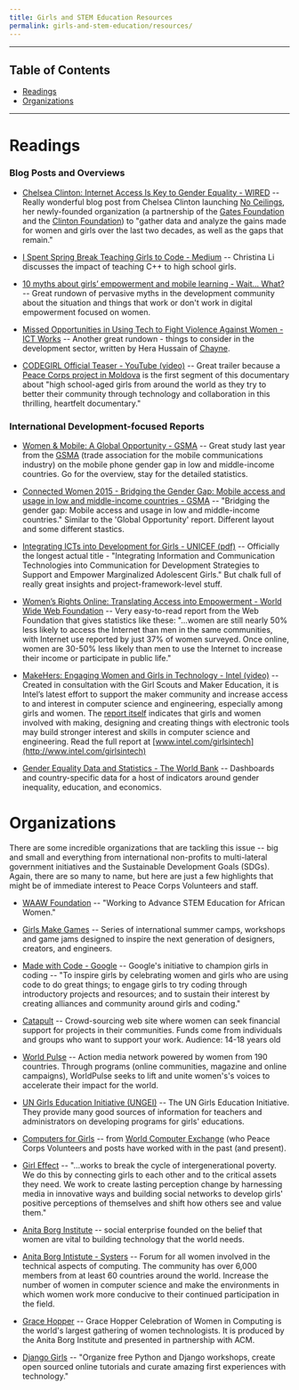 ```yaml
---
title: Girls and STEM Education Resources
permalink: girls-and-stem-education/resources/
---
```




___



## Table of Contents

- [Readings](#readings)
- [Organizations](#organizations)


___



# Readings

### Blog Posts and Overviews

- [Chelsea Clinton: Internet Access Is Key to Gender Equality - WIRED](http://www.wired.com/2015/03/chelsea-clinton-no-ceilings/) -- Really wonderful blog post from Chelsea Clinton launching [No Ceilings](http://noceilings.org/), her newly-founded organization (a partnership of the [Gates Foundation](http://www.gatesfoundation.org/) and the [Clinton Foundation](https://www.clintonfoundation.org)) to "gather data and analyze the gains made for women and girls over the last two decades, as well as the gaps that remain."

- [I Spent Spring Break Teaching Girls to Code - Medium](https://medium.com/bright/i-spent-spring-break-teaching-girls-to-code-ef14cf2ddf84) -- Christina Li discusses the impact of teaching C++ to high school girls.

- [10 myths about girls’ empowerment and mobile learning - Wait... What?](http://lindaraftree.com/2015/03/11/10-myths-about-girls-empowerment-and-mobile-learning/) -- Great rundown of pervasive myths in the development community about the situation and things that work or don't work in digital empowerment focused on women.

- [Missed Opportunities in Using Tech to Fight Violence Against Women - ICT Works](http://www.ictworks.org/2015/08/05/missed-opportunities-in-using-tech-to-fight-violence-against-women/) -- Another great rundown - things to consider in the development sector, written by Hera Hussain of [Chayne](http://chayn.co/).

- [CODEGIRL Official Teaser - YouTube (video)](https://www.youtube.com/watch?v=mrUHMcjwG5A) -- Great trailer because a [Peace Corps project in Moldova](http://passport.peacecorps.gov/2014/12/08/how-do-you-get-girls-involved-in-global-technology-just-ask/) is the first segment of this documentary about "high school-aged girls from around the world as they try to better their community through technology and collaboration in this thrilling, heartfelt documentary."



### International Development-focused Reports

- [Women & Mobile: A Global Opportunity - GSMA](http://www.gsma.com/mobilefordevelopment/wp-content/uploads/2013/01/GSMA_Women_and_Mobile-A_Global_Opportunity.pdf) -- Great study last year from the [GSMA](http://www.gsma.com/) (trade association for the mobile communications industry) on the mobile phone gender gap in low and middle-income countries. Go for the overview, stay for the detailed statistics.

- [Connected Women 2015 - Bridging the Gender Gap: Mobile access and usage in low and middle-income countries - GSMA](http://www.gsma.com/mobilefordevelopment/programmes/connected-women/) -- "Bridging the gender gap: Mobile access and usage in low and middle-income countries." Similar to the 'Global Opportunity' report. Different layout and some different stastics.

- [Integrating ICTs into Development for Girls - UNICEF (pdf)](http://www.unicef.org/cbsc/files/ICTPaper_Web.pdf) -- Officially the longest actual title - "Integrating Information and Communication Technologies into Communication for Development Strategies to Support and Empower Marginalized Adolescent Girls." But chalk full of really great insights and project-framework-level stuff.

- [Women’s Rights Online: Translating Access into Empowerment - World Wide Web Foundation](http://webfoundation.org/about/research/womens-rights-online-2015/) -- Very easy-to-read report from the Web Foundation that gives statistics like these: "...women are still nearly 50% less likely to access the Internet than men in the same communities, with Internet use reported by just 37% of women surveyed. Once online, women are 30-50% less likely than men to use the Internet to increase their income or participate in public life."

- [MakeHers: Engaging Women and Girls in Technology - Intel (video)](https://www.youtube.com/watch?v=ZDlZocF8aNg) -- Created in consultation with the Girl Scouts and Maker Education, it is Intel’s latest effort to support the maker community and increase access to and interest in computer science and engineering, especially among girls and women. The [report itself](https://www.google.com/url?q=https%3A%2F%2Fwww-ssl.intel.com%2Fcontent%2Fwww%2Fus%2Fen%2Ftechnology-in-education%2Fmaking-her-future.html&sa=D&sntz=1&usg=AFQjCNFb5fBfP_t7Q71kr_7Iuv051rrjZQ) indicates that girls and women involved with making, designing and creating things with electronic tools may build stronger interest and skills in computer science and engineering. Read the full report at [www.intel.com/girlsintech](http://www.intel.com/girlsintech)

- [Gender Equality Data and Statistics - The World Bank](http://datatopics.worldbank.org/gender/) -- Dashboards and country-specific data for a host of indicators around gender inequality, education, and economics.



# Organizations

There are some incredible organizations that are tackling this issue -- big and small and everything from international non-profits to multi-lateral government initiatives and the Sustainable Development Goals (SDGs). Again, there are so many to name, but here are just a few highlights that might be of immediate interest to Peace Corps Volunteers and staff.

- [WAAW Foundation](http://waawfoundation.org/) -- "Working to Advance STEM Education for African Women."

- [Girls Make Games](http://girlsmakegames.com/) -- Series of international summer camps, workshops and game jams designed to inspire the next generation of designers, creators, and engineers.

- [Made with Code - Google](https://www.madewithcode.com/) -- Google's initiative to champion girls in coding -- "To inspire girls by celebrating women and girls who are using code to do great things; to engage girls to try coding through introductory projects and resources; and to sustain their interest by creating alliances and community around girls and coding."

- [Catapult](http://www.catapult.org/) -- Crowd-sourcing web site where women can seek financial support for projects in their communities. Funds come from individuals and groups who want to support your work. Audience: 14-18 years old

- [World Pulse](http://worldpulse.com/) -- Action media network powered by women from 190 countries. Through programs (online communities, magazine and online campaigns), WorldPulse seeks to lift and unite women's's voices to accelerate their impact for the world.

- [UN Girls Education Initiative (UNGEI)](http://www.ungei.org/) -- The UN Girls Education Initiative. They provide many good sources of information for teachers and administrators on developing programs for girls' educations.

- [Computers for Girls](http://www.worldcomputerexchange.org/Computers-for-Girls) -- from [World Computer Exchange](http://www.worldcomputerexchange.org/) (who Peace Corps Volunteers and posts have worked with in the past (and present). 

- [Girl Effect](http://www.girleffect.org/) -- "...works to break the cycle of intergenerational poverty. We do this by connecting girls to each other and to the critical assets they need. We work to create lasting perception change by harnessing media in innovative ways and building social networks to develop girls' positive perceptions of themselves and shift how others see and value them."

- [Anita Borg Institute](http://anitaborg.org/) -- social enterprise founded on the belief that women are vital to building technology that the world needs.

- [Anita Borg Intistute - Systers](http://anitaborg.org/get-involved/systers/) -- Forum for all women involved in the technical aspects of computing. The community has over 6,000 members from at least 60 countries around the world. Increase the number of women in computer science and make the environments in which women work more conducive to their continued participation in the field.

- [Grace Hopper](http://ghc.anitaborg.org/) -- Grace Hopper Celebration of Women in Computing is the world's largest gathering of women technologists. It is produced by the Anita Borg Institute and presented in partnership with ACM.

- [Django Girls](https://djangogirls.org/) -- "Organize free Python and Django workshops, create open sourced online tutorials and curate amazing first experiences with technology."